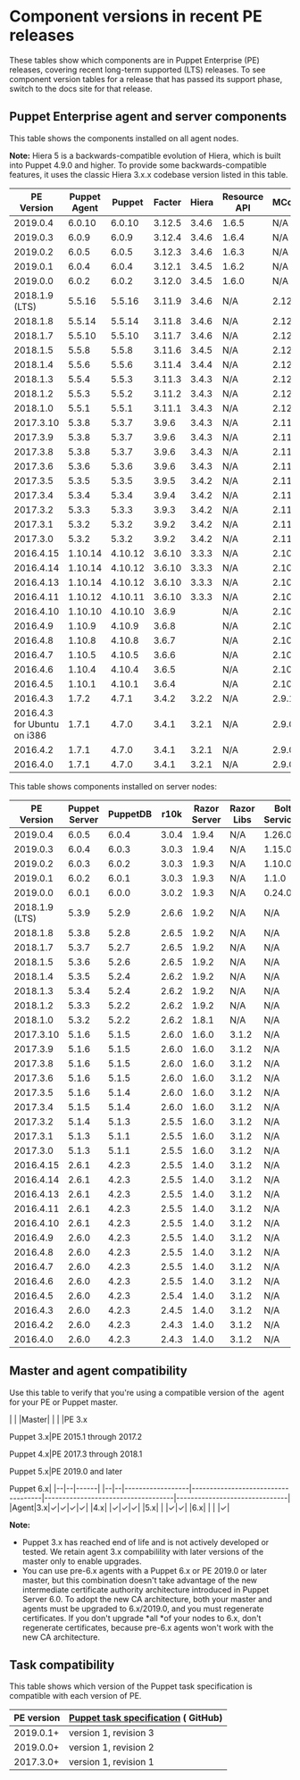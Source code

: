 # Component versions in recent PE releases

These tables show which components are in Puppet Enterprise \(PE\) releases, covering recent long-term supported \(LTS\) releases. To see component version tables for a release that has passed its support phase, switch to the docs site for that release.

## Puppet Enterprise agent and server components

This table shows the components installed on all agent nodes.

**Note:** Hiera 5 is a backwards-compatible evolution of Hiera, which is built into Puppet 4.9.0 and higher. To provide some backwards-compatible features, it uses the classic Hiera 3.x.x codebase version listed in this table.

|PE Version|Puppet Agent|Puppet|Facter|Hiera|Resource API|MCollective|Ruby|OpenSSL|
|----------|------------|------|------|-----|------------|-----------|----|-------|
|2019.0.4|6.0.10|6.0.10|3.12.5|3.4.6|1.6.5|N/A|2.5.3|1.1.1a|
|2019.0.3|6.0.9|6.0.9|3.12.4|3.4.6|1.6.4|N/A|2.5.3|1.1.1a|
|2019.0.2|6.0.5|6.0.5|3.12.3|3.4.6|1.6.3|N/A|2.5.1|1.0.2n|
|2019.0.1|6.0.4|6.0.4|3.12.1|3.4.5|1.6.2|N/A|2.5.1|1.0.2n|
|2019.0.0|6.0.2|6.0.2|3.12.0|3.4.5|1.6.0|N/A|2.5.1|1.1.0h|
|2018.1.9 \(LTS\)|5.5.16|5.5.16|3.11.9|3.4.6|N/A|2.12.4|2.4.5|1.0.2r|
|2018.1.8|5.5.14|5.5.14|3.11.8|3.4.6|N/A|2.12.4|2.4.5|1.0.2r|
|2018.1.7|5.5.10|5.5.10|3.11.7|3.4.6|N/A|2.12.4|2.4.5|1.0.2n|
|2018.1.5|5.5.8|5.5.8|3.11.6|3.4.5|N/A|2.12.4|2.4.4|1.0.2n|
|2018.1.4|5.5.6|5.5.6|3.11.4|3.4.4|N/A|2.12.3|2.4.4|1.0.2n|
|2018.1.3|5.5.4|5.5.3|3.11.3|3.4.3|N/A|2.12.2|2.4.4|1.0.2n|
|2018.1.2|5.5.3|5.5.2|3.11.2|3.4.3|N/A|2.12.2|2.4.4|1.0.2n|
|2018.1.0|5.5.1|5.5.1|3.11.1|3.4.3|N/A|2.12.1|2.4.4|1.0.2n|
|2017.3.10|5.3.8|5.3.7|3.9.6|3.4.3|N/A|2.11.5|2.4.4|1.0.2n|
|2017.3.9|5.3.8|5.3.7|3.9.6|3.4.3|N/A|2.11.5|2.4.4|1.0.2n|
|2017.3.8|5.3.8|5.3.7|3.9.6|3.4.3|N/A|2.11.5|2.4.4|1.0.2n|
|2017.3.6|5.3.6|5.3.6|3.9.6|3.4.3|N/A|2.11.5|2.4.4|1.0.2n|
|2017.3.5|5.3.5|5.3.5|3.9.5|3.4.2|N/A|2.11.4|2.4.3|1.0.2n|
|2017.3.4|5.3.4|5.3.4|3.9.4|3.4.2|N/A|2.11.4|2.4.3|1.0.2n|
|2017.3.2|5.3.3|5.3.3|3.9.3|3.4.2|N/A|2.11.4|2.4.2|1.0.2k|
|2017.3.1|5.3.2|5.3.2|3.9.2|3.4.2|N/A|2.11.3|2.4.1|1.0.2k|
|2017.3.0|5.3.2|5.3.2|3.9.2|3.4.2|N/A|2.11.3|2.4.1|1.0.2k|
|2016.4.15|1.10.14|4.10.12|3.6.10|3.3.3|N/A|2.10.6|2.1.9|1.0.2n|
|2016.4.14|1.10.14|4.10.12|3.6.10|3.3.3|N/A|2.10.6|2.1.9|1.0.2n|
|2016.4.13|1.10.14|4.10.12|3.6.10|3.3.3|N/A|2.10.6|2.1.9|1.0.2n|
|2016.4.11|1.10.12|4.10.11|3.6.10|3.3.3|N/A|2.10.6|2.1.9|1.0.2n|
|2016.4.10|1.10.10|4.10.10|3.6.9|­|N/A|2.10.6|2.1.9|1.0.2n|
|2016.4.9|1.10.9|4.10.9|3.6.8|­|N/A|2.10.6|2.1.9|1.0.2k|
|2016.4.8|1.10.8|4.10.8|3.6.7|­|N/A|2.10.5|2.1.9|1.0.2k|
|2016.4.7|1.10.5|4.10.5|3.6.6|­|N/A|2.10.5|2.1.9|1.0.2k|
|2016.4.6|1.10.4|4.10.4|3.6.5|­|N/A|2.10.5|2.1.9|1.0.2k|
|2016.4.5|1.10.1|4.10.1|3.6.4|­|N/A|2.10.4|2.1.9|1.0.2k|
|2016.4.3|1.7.2|4.7.1|3.4.2|3.2.2|N/A|2.9.1|2.1.9|1.0.2j|
|2016.4.3 for Ubuntu on i386|1.7.1|4.7.0|3.4.1|3.2.1|N/A|2.9.0|2.1.9|1.0.2j|
|2016.4.2|1.7.1|4.7.0|3.4.1|3.2.1|N/A|2.9.0|2.1.9|1.0.2j|
|2016.4.0|1.7.1|4.7.0|3.4.1|3.2.1|N/A|2.9.0|2.1.9|1.0.2j|

This table shows components installed on server nodes:

|PE Version|Puppet Server|PuppetDB|r10k|Razor Server|Razor Libs|Bolt Services|PostgreSQL|Java|ActiveMQ|Nginx|
|----------|-------------|--------|----|------------|----------|-------------|----------|----|--------|-----|
|2019.0.4|6.0.5|6.0.4|3.0.4|1.9.4|N/A|1.26.0|9.6.13|1.8.0|N/A|1.14.2|
|2019.0.3|6.0.4|6.0.3|3.0.3|1.9.4|N/A|1.15.0|9.6.12|1.8.0|N/A|1.14.2|
|2019.0.2|6.0.3|6.0.2|3.0.3|1.9.3|N/A|1.10.0|9.6.10|1.8.0|N/A|1.14.0|
|2019.0.1|6.0.2|6.0.1|3.0.3|1.9.3|N/A|1.1.0|9.6.10|1.8.0|N/A|1.14.0|
|2019.0.0|6.0.1|6.0.0|3.0.2|1.9.3|N/A|0.24.0|9.6.10|1.8.0|N/A|1.14.0|
|2018.1.9 \(LTS\)|5.3.9|5.2.9|2.6.6|1.9.2|N/A|N/A|9.6.13|1.8.0|5.15.5|1.14.2|
|2018.1.8|5.3.8|5.2.8|2.6.5|1.9.2|N/A|N/A|9.6.12|1.8.0|5.15.5|1.14.2|
|2018.1.7|5.3.7|5.2.7|2.6.5|1.9.2|N/A|N/A|9.6.10|1.8.0|5.15.5|1.14.0|
|2018.1.5|5.3.6|5.2.6|2.6.5|1.9.2|N/A|N/A|9.6.10|1.8.0|5.15.5|1.14.0|
|2018.1.4|5.3.5|5.2.4|2.6.2|1.9.2|N/A|N/A|9.6.10|1.8.0|5.15.3|1.14.0|
|2018.1.3|5.3.4|5.2.4|2.6.2|1.9.2|N/A|N/A|9.6.8|1.8.0|5.15.3|1.14.0|
|2018.1.2|5.3.3|5.2.2|2.6.2|1.9.2|N/A|N/A|9.6.8|1.8.0|5.15.3|1.12.1|
|2018.1.0|5.3.2|5.2.2|2.6.2|1.8.1|N/A|N/A|9.6.8|1.8.0|5.15.3|1.12.1|
|2017.3.10|5.1.6|5.1.5|2.6.0|1.6.0|3.1.2|N/A|9.6.10|1.8.0|5.15.3|1.14.0|
|2017.3.9|5.1.6|5.1.5|2.6.0|1.6.0|3.1.2|N/A|9.6.8|1.8.0|5.15.3|1.14.0|
|2017.3.8|5.1.6|5.1.5|2.6.0|1.6.0|3.1.2|N/A|9.6.8|1.8.0|5.15.3|1.12.1|
|2017.3.6|5.1.6|5.1.5|2.6.0|1.6.0|3.1.2|N/A|9.6.8|1.8.0|5.15.3|1.12.1|
|2017.3.5|5.1.6|5.1.4|2.6.0|1.6.0|3.1.2|N/A|9.6.6|1.8.0|5.14.3|1.12.1|
|2017.3.4|5.1.5|5.1.4|2.6.0|1.6.0|3.1.2|N/A|9.6.6|1.8.0|5.14.3|1.12.1|
|2017.3.2|5.1.4|5.1.3|2.5.5|1.6.0|3.1.2|N/A|9.6.5|1.8.0|5.14.3|1.12.1|
|2017.3.1|5.1.3|5.1.1|2.5.5|1.6.0|3.1.2|N/A|9.6.5|1.8.0|5.14.3|1.12.1|
|2017.3.0|5.1.3|5.1.1|2.5.5|1.6.0|3.1.2|N/A|9.6.5|1.8.0|5.14.3|1.12.1|
|2016.4.15|2.6.1|4.2.3|2.5.5|1.4.0|3.1.2|N/A|9.4.19|1.8.0|5.15.3|1.14.0|
|2016.4.14|2.6.1|4.2.3|2.5.5|1.4.0|3.1.2|N/A|9.4.17|1.8.0|5.15.3|1.14.0|
|2016.4.13|2.6.1|4.2.3|2.5.5|1.4.0|3.1.2|N/A|9.4.17|1.8.0|5.15.3|1.12.1|
|2016.4.11|2.6.1|4.2.3|2.5.5|1.4.0|3.1.2|N/A|9.4.17|1.8.0|5.15.3|1.12.1|
|2016.4.10|2.6.1|4.2.3|2.5.5|1.4.0|3.1.2|N/A|9.4.15|1.8.0|5.14.3|1.12.1|
|2016.4.9|2.6.0|4.2.3|2.5.5|1.4.0|3.1.2|N/A|9.4.14|1.8.0|5.14.3|1.12.1|
|2016.4.8|2.6.0|4.2.3|2.5.5|1.4.0|3.1.2|N/A|9.4.14|1.8.0|5.14.3|1.12.1|
|2016.4.7|2.6.0|4.2.3|2.5.5|1.4.0|3.1.2|N/A|9.4.12|1.8.0|5.14.3|1.12.1|
|2016.4.6|2.6.0|4.2.3|2.5.5|1.4.0|3.1.2|N/A|9.4.12|1.8.0|5.14.3|1.8.1|
|2016.4.5|2.6.0|4.2.3|2.5.4|1.4.0|3.1.2|N/A|9.4.9|1.8.0|5.14.3|1.8.1|
|2016.4.3|2.6.0|4.2.3|2.4.5|1.4.0|3.1.2|N/A|9.4.9|1.8.0|5.14.3|1.8.1|
|2016.4.2|2.6.0|4.2.3|2.4.3|1.4.0|3.1.2|N/A|9.4.9|1.8.0|5.13.2|1.8.1|
|2016.4.0|2.6.0|4.2.3|2.4.3|1.4.0|3.1.2|N/A|9.4.9|1.8.0|5.13.2|1.8.1|

## Master and agent compatibility

Use this table to verify that you're using a compatible version of the  agent for your PE or Puppet master.

| | |Master|
| | |PE 3.x

Puppet 3.x|PE 2015.1 through 2017.2

Puppet 4.x|PE 2017.3 through 2018.1

Puppet 5.x|PE 2019.0 and later

Puppet 6.x|
|--|--|------|
|--|--|------------------|------------------------------------|------------------------------------|-------------------------------|
|Agent|3.x|✓|✓|✓|✓|
|4.x| |✓|✓|✓|
|5.x| | |✓|✓|
|6.x| | | |✓|

**Note:**

-   Puppet 3.x has reached end of life and is not actively developed or tested. We retain agent 3.x compabilility with later versions of the master only to enable upgrades.
-   You can use pre-6.x agents with a Puppet 6.x or PE 2019.0 or later master, but this combination doesn't take advantage of the new intermediate certificate authority architecture introduced in Puppet Server 6.0. To adopt the new CA architecture, both your master and agents must be upgraded to 6.x/2019.0, and you must regenerate certificates. If you don't upgrade *all *of your nodes to 6.x, don't regenerate certificates, because pre-6.x agents won't work with the new CA architecture. 


## Task compatibility

This table shows which version of the Puppet task specification is compatible with each version of PE.

|PE version|[Puppet task specification](https://github.com/puppetlabs/puppet-specifications/blob/master/tasks/README.md) \( GitHub\)|
|----------|------------------------------------------------------------------------------------------------------------------------|
|2019.0.1+|version 1, revision 3|
|2019.0.0+|version 1, revision 2|
|2017.3.0+|version 1, revision 1|

